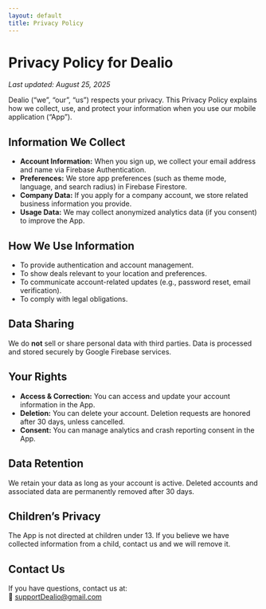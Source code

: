 ```yaml
---
layout: default
title: Privacy Policy
---
```

# Privacy Policy for Dealio

_Last updated: August 25, 2025_

Dealio (“we”, “our”, “us”) respects your privacy. This Privacy Policy explains how we collect, use, and protect your information when you use our mobile application (“App”).

## Information We Collect
- **Account Information:** When you sign up, we collect your email address and name via Firebase Authentication.
- **Preferences:** We store app preferences (such as theme mode, language, and search radius) in Firebase Firestore.
- **Company Data:** If you apply for a company account, we store related business information you provide.
- **Usage Data:** We may collect anonymized analytics data (if you consent) to improve the App.

## How We Use Information
- To provide authentication and account management.
- To show deals relevant to your location and preferences.
- To communicate account-related updates (e.g., password reset, email verification).
- To comply with legal obligations.

## Data Sharing
We do **not** sell or share personal data with third parties. Data is processed and stored securely by Google Firebase services.

## Your Rights
- **Access & Correction:** You can access and update your account information in the App.
- **Deletion:** You can delete your account. Deletion requests are honored after 30 days, unless cancelled.
- **Consent:** You can manage analytics and crash reporting consent in the App.

## Data Retention
We retain your data as long as your account is active. Deleted accounts and associated data are permanently removed after 30 days.

## Children’s Privacy
The App is not directed at children under 13. If you believe we have collected information from a child, contact us and we will remove it.

## Contact Us
If you have questions, contact us at:  
📧 supportDealio@gmail.com
